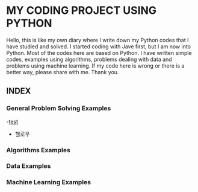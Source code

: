# MY CODING PROJECT USING PYTHON

Hello, this is like my own diary where I write down my Python codes that I have studied and solved.
I started coding with Jave first, but I am now into Python. Most of the codes here are based on Python.
I have written simple codes, examples using algorithms, problems dealing with data and problems using machine learning.
If my code here is wrong or there is a better way, please share with me.
Thank you.

## INDEX

### General Problem Solving Examples

-[test](https://github.com/jaewon4067/Math_Box/blob/main/folder/hello)
- 헬로우
### Algorithms Examples
### Data Examples
### Machine Learning Examples
  

